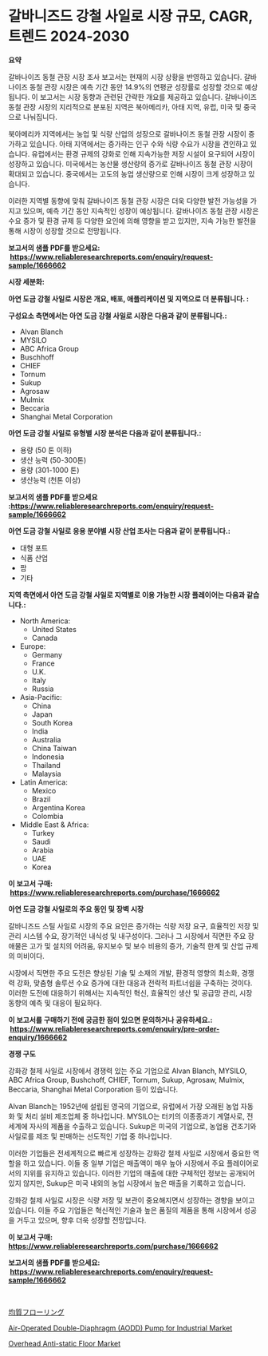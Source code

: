 <p><h1>갈바니즈드 강철 사일로 시장 규모, CAGR, 트렌드 2024-2030</h1></p><p><strong>요약</strong></p>
<p><p>갈바나이즈 동철 관장 시장 조사 보고서는 현재의 시장 상황을 반영하고 있습니다. 갈바나이즈 동철 관장 시장은 예측 기간 동안 14.9%의 연평균 성장률로 성장할 것으로 예상됩니다. 이 보고서는 시장 동향과 관련된 간략한 개요를 제공하고 있습니다. 갈바나이즈 동철 관장 시장의 지리적으로 분포된 지역은 북아메리카, 아태 지역, 유럽, 미국 및 중국으로 나눠집니다.</p><p>북아메리카 지역에서는 농업 및 식량 산업의 성장으로 갈바나이즈 동철 관장 시장이 증가하고 있습니다. 아태 지역에서는 증가하는 인구 수와 식량 수요가 시장을 견인하고 있습니다. 유럽에서는 환경 규제의 강화로 인해 지속가능한 저장 시설이 요구되어 시장이 성장하고 있습니다. 미국에서는 농산물 생산량의 증가로 갈바나이즈 동철 관장 시장이 확대되고 있습니다. 중국에서는 고도의 농업 생산량으로 인해 시장이 크게 성장하고 있습니다.</p><p>이러한 지역별 동향에 맞춰 갈바나이즈 동철 관장 시장은 더욱 다양한 발전 가능성을 가지고 있으며, 예측 기간 동안 지속적인 성장이 예상됩니다. 갈바나이즈 동철 관장 시장은 수요 증가 및 환경 규제 등 다양한 요인에 의해 영향을 받고 있지만, 지속 가능한 발전을 통해 시장이 성장할 것으로 전망됩니다.</p></p>
<p><strong>보고서의 샘플 PDF를 받으세요: &nbsp;<a href="https://www.reliableresearchreports.com/enquiry/request-sample/1666662">https://www.reliableresearchreports.com/enquiry/request-sample/1666662</a></strong></p>
<p><strong>시장 세분화:</strong></p>
<p><strong> 아연 도금 강철 사일로 시장은 개요, 배포, 애플리케이션 및 지역으로 더 분류됩니다. :</strong></p>
<p><strong>구성요소 측면에서는 아연 도금 강철 사일로 시장은 다음과 같이 분류됩니다.:</strong></p>
<p><ul><li>Alvan Blanch</li><li>MYSILO</li><li>ABC Africa Group</li><li>Buschhoff</li><li>CHIEF</li><li>Tornum</li><li>Sukup</li><li>Agrosaw</li><li>Mulmix</li><li>Beccaria</li><li>Shanghai Metal Corporation</li></ul></p>
<p><strong> 아연 도금 강철 사일로 유형별 시장 분석은 다음과 같이 분류됩니다.:</strong></p>
<p><ul><li>용량 (50 톤 이하)</li><li>생산 능력 (50-300톤)</li><li>용량 (301-1000 톤)</li><li>생산능력 (천톤 이상)</li></ul></p>
<p><strong>보고서의 샘플 PDF를 받으세요 :<a href="https://www.reliableresearchreports.com/enquiry/request-sample/1666662">https://www.reliableresearchreports.com/enquiry/request-sample/1666662</a></strong></p>
<p><strong> 아연 도금 강철 사일로 응용 분야별 시장 산업 조사는 다음과 같이 분류됩니다.:</strong></p>
<p><ul><li>대형 포트</li><li>식품 산업</li><li>팜</li><li>기타</li></ul></p>
<p><strong>지역 측면에서 아연 도금 강철 사일로 지역별로 이용 가능한 시장 플레이어는 다음과 같습니다.:</strong></p>
<p><ul>
    <li>
        North America:
        <ul>
            <li>United States</li>
            <li>Canada</li>
        </ul>
    </li>
    <li>
        Europe:
        <ul>
            <li>Germany</li>
            <li>France</li>
            <li>U.K.</li>
            <li>Italy</li>
            <li>Russia</li>
        </ul>
    </li>
    <li>
        Asia-Pacific:
        <ul>
            <li>China</li>
            <li>Japan</li>
            <li>South Korea</li>
            <li>India</li>
            <li>Australia</li>
            <li>China Taiwan</li>
            <li>Indonesia</li>
            <li>Thailand</li>
            <li>Malaysia</li>
        </ul>
    </li>
    <li>
        Latin America:
        <ul>
            <li>Mexico</li>
            <li>Brazil</li>
            <li>Argentina Korea</li>
            <li>Colombia</li>
        </ul>
    </li>
    <li>
        Middle East & Africa:
        <ul>
            <li>Turkey</li>
            <li>Saudi</li>
            <li>Arabia</li>
            <li>UAE</li>
            <li>Korea</li>
        </ul>
    </li>
    </ul></p>
<p><strong>이 보고서 구매: &nbsp;<a href="https://www.reliableresearchreports.com/purchase/1666662">https://www.reliableresearchreports.com/purchase/1666662</a></strong></p>
<p><strong>아연 도금 강철 사일로의 주요 동인 및 장벽 시장</strong></p>
<p><p>갈바니즈드 스틸 사일로 시장의 주요 요인은 증가하는 식량 저장 요구, 효율적인 저장 및 관리 시스템 수요, 장기적인 내식성 및 내구성이다. 그러나 그 시장에서 직면한 주요 장애물은 고가 및 설치의 어려움, 유지보수 및 보수 비용의 증가, 기술적 한계 및 산업 규제의 미비이다.</p><p>시장에서 직면한 주요 도전은 향상된 기술 및 소재의 개발, 환경적 영향의 최소화, 경쟁력 강화, 맞춤형 솔루션 수요 증가에 대한 대응과 전략적 파트너쉽을 구축하는 것이다. 이러한 도전에 대응하기 위해서는 지속적인 혁신, 효율적인 생산 및 공급망 관리, 시장 동향의 예측 및 대응이 필요하다.</p></p>
<p><strong>이 보고서를 구매하기 전에 궁금한 점이 있으면 문의하거나 공유하세요.: &nbsp;<a href="https://www.reliableresearchreports.com/enquiry/pre-order-enquiry/1666662">https://www.reliableresearchreports.com/enquiry/pre-order-enquiry/1666662</a></strong></p>
<p><strong>경쟁 구도</strong></p>
<p><p>강화강 철제 사일로 시장에서 경쟁력 있는 주요 기업으로 Alvan Blanch, MYSILO, ABC Africa Group, Bushchoff, CHIEF, Tornum, Sukup, Agrosaw, Mulmix, Beccaria, Shanghai Metal Corporation 등이 있습니다.</p><p>Alvan Blanch는 1952년에 설립된 영국의 기업으로, 유럽에서 가장 오래된 농업 자동화 및 처리 설비 제조업체 중 하나입니다. MYSILO는 터키의 이종종과기 계열사로, 전 세계에 자사의 제품을 수출하고 있습니다. Sukup은 미국의 기업으로, 농업용 건조기와 사일로를 제조 및 판매하는 선도적인 기업 중 하나입니다.</p><p>이러한 기업들은 전세계적으로 빠르게 성장하는 강화강 철제 사일로 시장에서 중요한 역할을 하고 있습니다. 이들 중 일부 기업은 매출액이 매우 높아 시장에서 주요 플레이어로서의 지위를 유지하고 있습니다. 이러한 기업의 매출에 대한 구체적인 정보는 공개되어 있지 않지만, Sukup은 미국 내외의 농업 시장에서 높은 매출을 기록하고 있습니다.</p><p>강화강 철제 사일로 시장은 식량 저장 및 보관이 중요해지면서 성장하는 경향을 보이고 있습니다. 이들 주요 기업들은 혁신적인 기술과 높은 품질의 제품을 통해 시장에서 성공을 거두고 있으며, 향후 더욱 성장할 전망입니다.</p></p>
<p><strong>이 보고서 구매: &nbsp; <a href="https://www.reliableresearchreports.com/purchase/1666662">https://www.reliableresearchreports.com/purchase/1666662</a></strong></p>
<p><strong>보고서의 샘플 PDF를 받으세요: &nbsp;<a href="https://www.reliableresearchreports.com/enquiry/request-sample/1666662">https://www.reliableresearchreports.com/enquiry/request-sample/1666662</a></strong><strong></strong></p>
<p>&nbsp;</p>
<p><p><a href="https://github.com/zoetazuur/Market-Research-Report-List-1/blob/main/657238815280.md">均質フローリング</a></p><p><a href="https://www.linkedin.com/pulse/air-operated-double-diaphragm-aodd-pump-industrial-market-ayqze?trackingId=jBBv5JjWWBfBgDQ6mW62ww%3D%3D">Air-Operated Double-Diaphragm (AODD) Pump for Industrial Market</a></p><p><a href="https://www.linkedin.com/pulse/overhead-anti-static-floor-market-centers-aspects-growth-tpnve?trackingId=KFQapamC%2Fn3XcI0MaH1JnQ%3D%3D">Overhead Anti-static Floor Market</a></p></p>